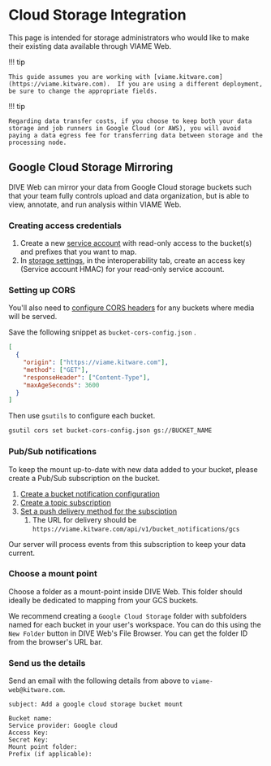 # Cloud Storage Integration

This page is intended for storage administrators who would like to make their existing data available through VIAME Web.

!!! tip

    This guide assumes you are working with [viame.kitware.com](https://viame.kitware.com).  If you are using a different deployment, be sure to change the appropriate fields.

!!! tip

    Regarding data transfer costs, if you choose to keep both your data storage and job runners in Google Cloud (or AWS), you will avoid paying a data egress fee for transferring data between storage and the processing node.

## Google Cloud Storage Mirroring

DIVE Web can mirror your data from Google Cloud storage buckets such that your team fully controls upload and data organization, but is able to view, annotate, and run analysis within VIAME Web.

### Creating access credentials

1. Create a new [service account](https://cloud.google.com/iam/docs/creating-managing-service-accounts) with read-only access to the bucket(s) and prefixes that you want to map.
1. In [storage settings](https://console.cloud.google.com/storage/settings), in the interoperability tab, create an access key (Service account HMAC) for your read-only service account.

### Setting up CORS

You'll also need to [configure CORS headers](https://cloud.google.com/storage/docs/configuring-cors) for any buckets where media will be served.

Save the following snippet as `bucket-cors-config.json` .

``` json
[
  {
    "origin": ["https://viame.kitware.com"],
    "method": ["GET"],
    "responseHeader": ["Content-Type"],
    "maxAgeSeconds": 3600
  }
]
```

Then use `gsutils` to configure each bucket.

``` bash
gsutil cors set bucket-cors-config.json gs://BUCKET_NAME
```

### Pub/Sub notifications

To keep the mount up-to-date with new data added to your bucket, please create a Pub/Sub subscription on the bucket.

1. [Create a bucket notification configuration](https://cloud.google.com/storage/docs/reporting-changes#enabling)
1. [Create a topic subscription](https://cloud.google.com/pubsub/docs/admin#pubsub_create_pull_subscription-console)
1. [Set a push delivery method for the subsciption](https://cloud.google.com/pubsub/docs/admin#pubsub_create_pull_subscription-console)
    1. The URL for delivery should be `https://viame.kitware.com/api/v1/bucket_notifications/gcs`

Our server will process events from this subscription to keep your data current.

### Choose a mount point

Choose a folder as a mount-point inside DIVE Web.  This folder should ideally be dedicated to mapping from your GCS buckets.

We recommend creating a `Google Cloud Storage` folder with subfolders named for each bucket in your user's workspace.  You can do this using the `New Folder` button in DIVE Web's File Browser.  You can get the folder ID from the browser's URL bar.

### Send us the details

Send an email with the following details from above to `viame-web@kitware.com`.

``` text
subject: Add a google cloud storage bucket mount

Bucket name:
Service provider: Google cloud
Access Key: 
Secret Key:
Mount point folder:
Prefix (if applicable):
```
